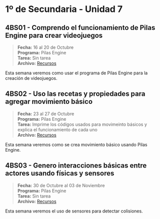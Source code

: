 # 1º de Secundaria - Unidad 7

## 4BS01 - Comprendo el funcionamiento de Pilas Engine para crear videojuegos

> **Fecha:** 16 al 20 de Octubre<br> **Programa:** Pilas Engine<br> **Tarea:** Sin tarea<br> **Archivo:** [Recursos](https://app.box.com/s/w424gtovq0yku7y5fc00cfojstbui0it)

Esta semana veremos como usar el programa de Pilas Engine para la creación de videojuegos.


## 4BS02 - Uso las recetas y propiedades para agregar movimiento básico

> **Fecha:** 23 al 27 de Octubre<br> **Programa:** Pilas Engine<br> **Tarea:** Imprime los códigos usados para movimeinto básicos y explica el funcionamiento de cada uno <br> **Archivo:** [Recursos](https://app.box.com/s/w424gtovq0yku7y5fc00cfojstbui0it)

Esta semana veremos como se crea movimiento básico usando Pilas Engine.

<div class="currentTheme">

## 4BS03 - Genero interacciones básicas entre actores usando físicas y sensores

> **Fecha:** 30 de Octubre al 03 de Noviembre<br> **Programa:** Pilas Engine<br> **Tarea:** Sin tarea <br> **Archivo:** [Recursos](https://app.box.com/s/w424gtovq0yku7y5fc00cfojstbui0it)

Esta semana veremos el uso de sensores para detectar colisiones.

</div>